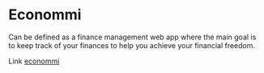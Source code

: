 # Econommi

Can be defined as a finance management web app where the main goal is to keep track of your finances to help you achieve your financial freedom.

Link [econommi](https://econommi-app.web.app/signin)
